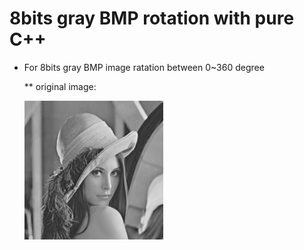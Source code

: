 # 8bits gray BMP rotation with pure C++

* For 8bits gray BMP image ratation between 0~360 degree

  ** original image:
 
   <img src="/lena.bmp" width="222">


